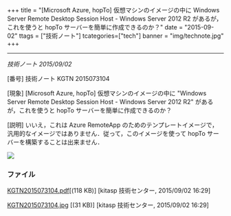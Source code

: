+++
title = "[Microsoft Azure, hopTo] 仮想マシンのイメージの中に Windows Server Remote Desktop Session Host - Windows Server 2012 R2 があるが，これを使うと hopTo サーバーを簡単に作成できるのか？"
date = "2015-09-02"
ttags = ["技術ノート"]
tcategories=["tech"]
banner = "img/technote.jpg"
+++

-----------------------------------------------------------------------------------------------------------------------------------------------------------------------------------------

*技術ノート
2015/09/02*

[番号]
技術ノート KGTN 2015073104

[現象]
[Microsoft Azure, hopTo] 仮想マシンのイメージの中に "Windows Server
Remote Desktop Session Host - Windows Server 2012 R2"
があるが，これを使うと hopTo サーバーを簡単に作成できるのか？

[説明]
いいえ，これは Azure RemoteApp
のためのテンプレートイメージで，汎用的なイメージではありません．従って，このイメージを使って
hopTo サーバーを構築することは出来ません．

![](http://techreport.kitasp.net/attachments/download/2202/KGTN2015073104.jpg)

### ファイル


[KGTN2015073104.pdf](http://techreport.kitasp.net/attachments/download/2201/KGTN2015073104.pdf)[(118 KB)] [kitasp 技術センター, 2015/09/02
16:29]

[KGTN2015073104.jpg](http://techreport.kitasp.net/attachments/download/2202/KGTN2015073104.jpg)
[(31 KB)] [kitasp 技術センター, 2015/09/02
16:29]